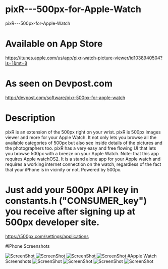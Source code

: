 # pixR---500px-for-Apple-Watch
pixR---500px-for-Apple-Watch

# Available on App Store
https://itunes.apple.com/us/app/pixr-watch-picture-viewer/id1038940504?ls=1&mt=8

# As seen on Devpost.com
http://devpost.com/software/pixr-500px-for-apple-watch

# Description
pixR is an extension of the 500px right on your wrist. pixR is 500px images viewer and more for your Apple Watch. It not only lets you browse all the available categories of 500px but also see inside details of the pictures and the photographers too. pixR has a very easy and free flowing UI that lets you browse 500px with a breeze on your Apple Watch. Note: that this app requires Apple watchOS2. It is a stand alone app for your Apple watch and requires a working internet connection on the watch, regardless of the fact that your iPhone is in vicinity or not. Powered by 500px.

# Just add your 500px API key in constants.h ("CONSUMER_key") you receive after signing up at 500px developer site.
https://500px.com/settings/applications


#iPhone Screenshots

![ScreenShot](http://a5.mzstatic.com/us/r30/Purple6/v4/41/40/3a/41403a86-ac74-d0db-4e4f-c774a6b9a017/screen322x572.jpeg)
![ScreenShot](http://a4.mzstatic.com/us/r30/Purple69/v4/ec/ae/28/ecae28a5-25b6-0d33-6ac4-c88462919f36/screen322x572.jpeg)
![ScreenShot](http://a1.mzstatic.com/us/r30/Purple69/v4/fa/a7/a3/faa7a35f-088e-04db-10d6-b5c326988df3/screen322x572.jpeg)
![ScreenShot](http://a2.mzstatic.com/us/r30/Purple69/v4/ab/2f/48/ab2f4880-64a2-284a-a701-a3c96a213d14/screen322x572.jpeg)
#Apple Watch Screenshots
![ScreenShot](http://a4.mzstatic.com/us/r30/Purple3/v4/11/9b/89/119b89c6-0759-3943-1e5a-9e37c7082752/screen390x390.jpeg)
![ScreenShot](http://a4.mzstatic.com/us/r30/Purple6/v4/7a/d1/94/7ad1946c-2323-41d6-9946-1e5c9d076965/screen390x390.jpeg)
![ScreenShot](http://a5.mzstatic.com/us/r30/Purple3/v4/c8/28/1d/c8281d2a-b2ec-0d48-8722-c003164d7592/screen390x390.jpeg)
![ScreenShot](http://a2.mzstatic.com/us/r30/Purple69/v4/db/04/9d/db049daf-4140-bd75-977b-2aabdea938b1/screen390x390.jpeg)
